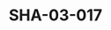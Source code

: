 ---
pid: SHA-03-017
title: SHA-03-017
language: en
collection: Sharhabil Ahmed
original_label: 
rights: Sharhabil Ahmed
location_of_original: Sharhabil Ahmed
photographer_or_studio: 
scanned_from: photograph 20.2 by 25.8
_date: 1976-1977
location: Emirates
description: Sharhabil Ahmed and band Abu Dhabi Television Theater Concert
additional_notes: 
permission_display: 'yes'
on_server: 'yes'
on_website: 'yes'
permalink: /photopages/en/SHA-03-017.html
layout: photo-page
---